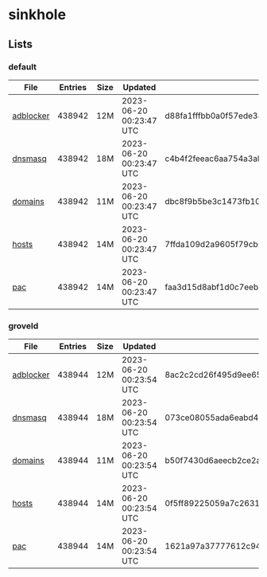 # sinkhole

## Lists

### default

|File|Entries|Size|Updated|Hash|
|-|-|-|-|-|
|[adblocker](https://raw.githubusercontent.com/groveld/sinkhole/lists/default/adblocker.txt)|438942|12M|2023-06-20 00:23:47 UTC|d88fa1fffbb0a0f57ede38e0596408a887424f91f23bb8e479d0e8f3772c614e|
|[dnsmasq](https://raw.githubusercontent.com/groveld/sinkhole/lists/default/dnsmasq.txt)|438942|18M|2023-06-20 00:23:47 UTC|c4b4f2feeac6aa754a3ab04c0d1c477e955fe259cd9e36fbc910d09510f6c449|
|[domains](https://raw.githubusercontent.com/groveld/sinkhole/lists/default/domains.txt)|438942|11M|2023-06-20 00:23:47 UTC|dbc8f9b5be3c1473fb10d9313484e8e1b5af33b40c07e51c4e0220589c798dcb|
|[hosts](https://raw.githubusercontent.com/groveld/sinkhole/lists/default/hosts.txt)|438942|14M|2023-06-20 00:23:47 UTC|7ffda109d2a9605f79cb6a544d1ee8a1245d3ba81e6c705653b64b361e74501a|
|[pac](https://raw.githubusercontent.com/groveld/sinkhole/lists/default/pac.txt)|438942|14M|2023-06-20 00:23:47 UTC|faa3d15d8abf1d0c7eeb20ff5253b8892653cad7a4216e5aa284a083a14439d1|

### groveld

|File|Entries|Size|Updated|Hash|
|-|-|-|-|-|
|[adblocker](https://raw.githubusercontent.com/groveld/sinkhole/lists/groveld/adblocker.txt)|438944|12M|2023-06-20 00:23:54 UTC|8ac2c2cd26f495d9ee6529fda7a2241ebec6de8cbaaef4341e9b3625cd7c9de3|
|[dnsmasq](https://raw.githubusercontent.com/groveld/sinkhole/lists/groveld/dnsmasq.txt)|438944|18M|2023-06-20 00:23:54 UTC|073ce08055ada6eabd4ba7c69d051218292c0c3b4b31939acfba90d335934cfb|
|[domains](https://raw.githubusercontent.com/groveld/sinkhole/lists/groveld/domains.txt)|438944|11M|2023-06-20 00:23:54 UTC|b50f7430d6aeecb2ce2accb707aaabc3c5f9c09c29b889ca8ba7589f7e47fb3b|
|[hosts](https://raw.githubusercontent.com/groveld/sinkhole/lists/groveld/hosts.txt)|438944|14M|2023-06-20 00:23:54 UTC|0f5ff89225059a7c2631f9dd3a4ed4121d6ebea5c2e53dbb64a3b95f36cc3556|
|[pac](https://raw.githubusercontent.com/groveld/sinkhole/lists/groveld/pac.txt)|438944|14M|2023-06-20 00:23:54 UTC|1621a97a37777612c9452b9e7ca7613e347297980c6b42932223b7d09b3831a0|
